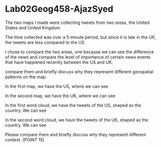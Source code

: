 # Lab02Geog458-AjazSyed

The two maps I made were collecting tweets from two areas, the United States and United Kingdom.

The time collected was over a 5 minute period, but since it is late in the UK, the tweets are less compared to the US.

I chose to compare the two areas, one because we can see the difference of the news and compare the level of importance of certain news events that have happened recently between the US and UK.


compare them and briefly discuss why they represent different geospatial patterns on the map.

In the first map, we have the US, where we can see



In the second map, we have the UK, where we can see






In the first word cloud, we have the tweets of the US, shaped as the country. We can see


In the second word cloud, we have the tweets of the UK, shaped as the country. We can see

Please compare them and briefly discuss why they represent different context. (POINT 15)



